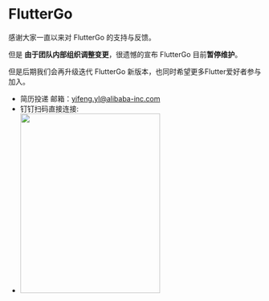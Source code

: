 # FlutterGo

感谢大家一直以来对 FlutterGo 的支持与反馈。



但是 **由于团队内部组织调整变更**，很遗憾的宣布 FlutterGo 目前**暂停维护**。



但是后期我们会再升级迭代 FlutterGo 新版本，也同时希望更多Flutter爱好者参与加入。



- 简历投递 邮箱：yifeng.yl@alibaba-inc.com
- 钉钉扫码直接连接:
- <img src="https://gw.alicdn.com/tfs/TB1VXgXYFT7gK0jSZFpXXaTkpXa-716-914.png" width=278 height=357>
